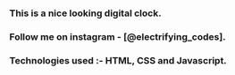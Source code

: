 ### This is a nice looking digital clock.

### Follow me on instagram - [@electrifying_codes].

### Technologies used :- HTML, CSS and Javascript.

[Instagram]: https://www.instagram.com/electrifying_codes